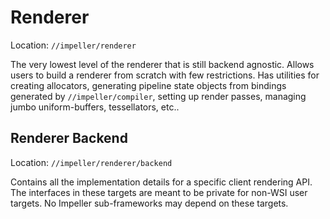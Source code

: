# Renderer

Location: `//impeller/renderer`

The very lowest level of the renderer that is still
backend agnostic. Allows users to build a renderer from scratch with few
restrictions. Has utilities for creating allocators, generating pipeline state
objects from bindings generated by `//impeller/compiler`, setting up render
passes, managing jumbo uniform-buffers, tessellators, etc..


## Renderer Backend

Location: `//impeller/renderer/backend`

Contains all the implementation details for a specific client rendering API. The
interfaces in these targets are meant to be private for non-WSI user targets. No
Impeller sub-frameworks may depend on these targets.
